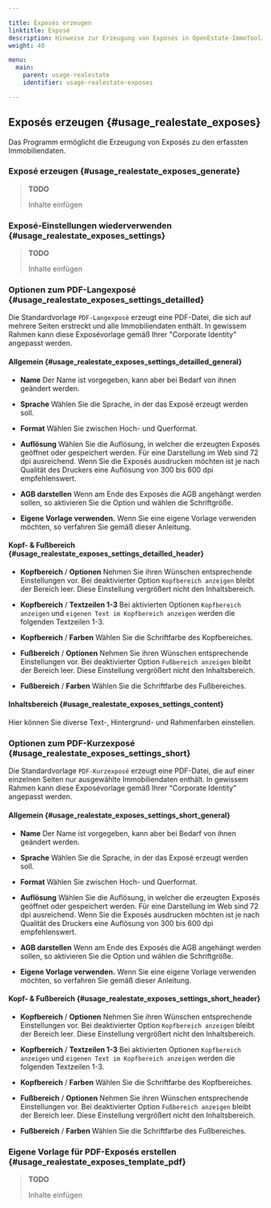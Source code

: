 ```yaml
---

title: Exposés erzeugen
linktitle: Exposé
description: Hinweise zur Erzeugung von Exposés in OpenEstate-ImmoTool…
weight: 40

menu:
  main:
    parent: usage-realestate
    identifier: usage-realestate-exposes

---
```


## Exposés erzeugen {#usage_realestate_exposes}

Das Programm ermöglicht die Erzeugung von Exposés zu den erfassten Immobiliendaten.


### Exposé erzeugen {#usage_realestate_exposes_generate}

> **TODO**
>
> Inhalte einfügen


### Exposé-Einstellungen wiederverwenden {#usage_realestate_exposes_settings}

> **TODO**
>
> Inhalte einfügen


### Optionen zum PDF-Langexposé {#usage_realestate_exposes_settings_detailled}

Die Standardvorlage `PDF-Langexposé` erzeugt eine PDF-Datei, die sich auf mehrere Seiten erstreckt und alle Immobiliendaten enthält. In gewissem Rahmen kann diese Exposévorlage gemäß Ihrer "Corporate Identity" angepasst werden.

#### Allgemein {#usage_realestate_exposes_settings_detailled_general}

-   **Name**
    Der Name ist vorgegeben, kann aber bei Bedarf von ihnen geändert werden.

-   **Sprache**
    Wählen Sie die Sprache, in der das Exposé erzeugt werden soll.

-   **Format**
    Wählen Sie zwischen Hoch- und Querformat.

-   **Auflösung**
    Wählen Sie die Auflösung, in welcher die erzeugten Exposés geöffnet oder gespeichert werden. Für eine Darstellung im Web sind 72 dpi ausreichend. Wenn Sie die Exposés ausdrucken möchten ist je nach Qualität des Druckers eine Auflösung von 300 bis 600 dpi empfehlenswert.

-   **AGB darstellen**
    Wenn am Ende des Exposés die AGB angehängt werden sollen, so aktivieren Sie die Option und wählen die Schriftgröße.

-   **Eigene Vorlage verwenden.**
    Wenn Sie eine eigene Vorlage verwenden möchten, so verfahren Sie gemäß dieser Anleitung.


#### Kopf- & Fußbereich {#usage_realestate_exposes_settings_detailled_header}

-   **Kopfbereich** / **Optionen**
    Nehmen Sie ihren Wünschen entsprechende Einstellungen vor. Bei deaktivierter Option `Kopfbereich anzeigen` bleibt der Bereich leer. Diese Einstellung vergrößert nicht den Inhaltsbereich.

-   **Kopfbereich** / **Textzeilen 1-3**
    Bei aktivierten Optionen `Kopfbereich anzeigen` und `eigenen Text im Kopfbereich anzeigen` werden die folgenden Textzeilen 1-3.

-   **Kopfbereich** / **Farben**
    Wählen Sie die Schriftfarbe des Kopfbereiches.

-   **Fußbereich** / **Optionen**
    Nehmen Sie ihren Wünschen entsprechende Einstellungen vor. Bei deaktivierter Option `Fußbereich anzeigen` bleibt der Bereich leer. Diese Einstellung vergrößert nicht den Inhaltsbereich.

-   **Fußbereich** / **Farben**
    Wählen Sie die Schriftfarbe des Fußbereiches.


#### Inhaltsbereich {#usage_realestate_exposes_settings_content}

Hier können Sie diverse Text-, Hintergrund- und Rahmenfarben einstellen.


### Optionen zum PDF-Kurzexposé {#usage_realestate_exposes_settings_short}

Die Standardvorlage `PDF-Kurzexposé` erzeugt eine PDF-Datei, die auf einer einzelnen Seiten nur ausgewählte Immobiliendaten enthält. In gewissem Rahmen kann diese Exposévorlage gemäß Ihrer "Corporate Identity" angepasst werden.


#### Allgemein {#usage_realestate_exposes_settings_short_general}

-   **Name**
    Der Name ist vorgegeben, kann aber bei Bedarf von ihnen geändert werden.

-   **Sprache**
    Wählen Sie die Sprache, in der das Exposé erzeugt werden soll.

-   **Format**
    Wählen Sie zwischen Hoch- und Querformat.

-   **Auflösung**
    Wählen Sie die Auflösung, in welcher die erzeugten Exposés geöffnet oder gespeichert werden. Für eine Darstellung im Web sind 72 dpi ausreichend. Wenn Sie die Exposés ausdrucken möchten ist je nach Qualität des Druckers eine Auflösung von 300 bis 600 dpi empfehlenswert.

-   **AGB darstellen**
    Wenn am Ende des Exposés die AGB angehängt werden sollen, so aktivieren Sie die Option und wählen die Schriftgröße.

-   **Eigene Vorlage verwenden.**
    Wenn Sie eine eigene Vorlage verwenden möchten, so verfahren Sie gemäß dieser Anleitung.


#### Kopf- & Fußbereich {#usage_realestate_exposes_settings_short_header}

-   **Kopfbereich** / **Optionen**
    Nehmen Sie ihren Wünschen entsprechende Einstellungen vor. Bei deaktivierter Option `Kopfbereich anzeigen` bleibt der Bereich leer. Diese Einstellung vergrößert nicht den Inhaltsbereich.

-   **Kopfbereich** / **Textzeilen 1-3**
    Bei aktivierten Optionen `Kopfbereich anzeigen` und `eigenen Text im Kopfbereich anzeigen` werden die folgenden Textzeilen 1-3.

-   **Kopfbereich** / **Farben**
    Wählen Sie die Schriftfarbe des Kopfbereiches.

-   **Fußbereich** / **Optionen**
    Nehmen Sie ihren Wünschen entsprechende Einstellungen vor. Bei deaktivierter Option `Fußbereich anzeigen` bleibt der Bereich leer. Diese Einstellung vergrößert nicht den Inhaltsbereich.

-   **Fußbereich** / **Farben**
    Wählen Sie die Schriftfarbe des Fußbereiches.


### Eigene Vorlage für PDF-Exposés erstellen {#usage_realestate_exposes_template_pdf}

> **TODO**
>
> Inhalte einfügen

